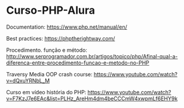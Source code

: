 # Curso-PHP-Alura

Documentation: https://www.php.net/manual/en/

Best practices: https://phptherightway.com/

Procedimento. função e método: http://www.serprogramador.com.br/artigos/topico/php/Afinal-qual-a-diferenca-entre-procedimento-funcao-e-metodo-no-PHP

Traversy Media OOP crash course: https://www.youtube.com/watch?v=dQxuYRNbL_M

Curso em vídeo história do PHP: https://www.youtube.com/watch?v=F7KzJ7e6EAc&list=PLHz_AreHm4dm4beCCCmW4xwpmLf6EHY9k
